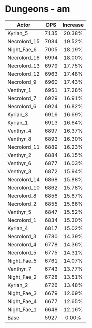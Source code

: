 # Dungeons - am
| Actor | DPS | Increase |
|---|:---:|:---:|
|Kyrian_5|7135|20.38%|
|Necrolord_15|7084|19.52%|
|Night_Fae_6|7005|18.19%|
|Necrolord_16|6994|18.00%|
|Necrolord_13|6979|17.75%|
|Necrolord_12|6963|17.48%|
|Necrolord_9|6960|17.43%|
|Venthyr_1|6951|17.28%|
|Necrolord_7|6929|16.91%|
|Necrolord_6|6924|16.82%|
|Kyrian_3|6916|16.69%|
|Kyrian_1|6913|16.64%|
|Venthyr_4|6897|16.37%|
|Venthyr_8|6893|16.30%|
|Necrolord_11|6889|16.23%|
|Venthyr_2|6884|16.15%|
|Venthyr_6|6877|16.03%|
|Venthyr_3|6872|15.94%|
|Necrolord_14|6868|15.88%|
|Necrolord_10|6862|15.78%|
|Necrolord_8|6856|15.67%|
|Necrolord_2|6855|15.66%|
|Venthyr_5|6847|15.52%|
|Necrolord_1|6834|15.30%|
|Kyrian_4|6817|15.02%|
|Necrolord_3|6780|14.39%|
|Necrolord_4|6778|14.36%|
|Necrolord_5|6775|14.31%|
|Night_Fae_5|6761|14.07%|
|Venthyr_7|6743|13.77%|
|Night_Fae_2|6728|13.51%|
|Kyrian_2|6726|13.48%|
|Night_Fae_3|6679|12.69%|
|Night_Fae_4|6677|12.65%|
|Night_Fae_1|6648|12.16%|
|Base|5927|0.00%|
